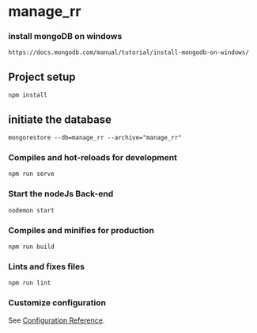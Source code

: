 # manage_rr


### install mongoDB on windows
```
https://docs.mongodb.com/manual/tutorial/install-mongodb-on-windows/
```

## Project setup
```
npm install
```

## initiate the database
```
mongorestore --db=manage_rr --archive="manage_rr"
```


### Compiles and hot-reloads for development
```
npm run serve
```

### Start the nodeJs Back-end
```
nodemon start
```

### Compiles and minifies for production
```
npm run build
```

### Lints and fixes files
```
npm run lint
```

### Customize configuration
See [Configuration Reference](https://cli.vuejs.org/config/).
